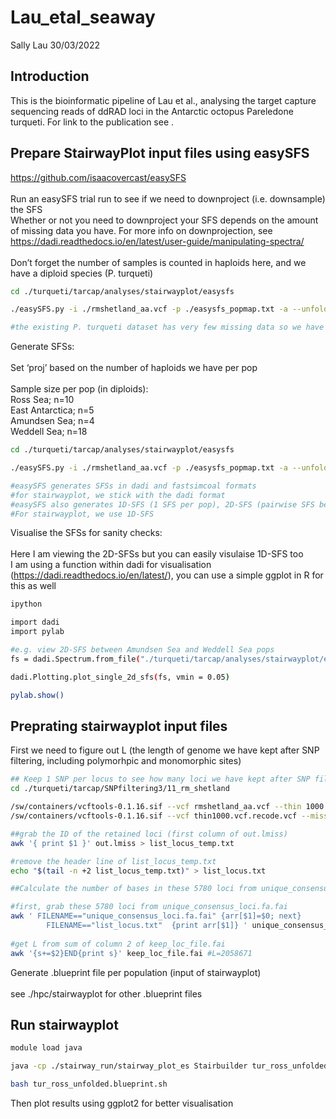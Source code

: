 Lau_etal_seaway
================
Sally Lau
30/03/2022

## Introduction

This is the bioinformatic pipeline of Lau et al., analysing the target
capture sequencing reads of ddRAD loci in the Antarctic octopus
Pareledone turqueti. For link to the publication see <DOI>.

## Prepare StairwayPlot input files using easySFS

<https://github.com/isaacovercast/easySFS>  
<br> Run an easySFS trial run to see if we need to downproject
(i.e. downsample) the SFS  
Whether or not you need to downproject your SFS depends on the amount of
missing data you have. For more info on downprojection, see
<https://dadi.readthedocs.io/en/latest/user-guide/manipulating-spectra/>  
<br> Don’t forget the number of samples is counted in haploids here, and
we have a diploid species (P. turqueti)

``` bash
cd ./turqueti/tarcap/analyses/stairwayplot/easysfs

./easySFS.py -i ./rmshetland_aa.vcf -p ./easysfs_popmap.txt -a --unfolded --preview

#the existing P. turqueti dataset has very few missing data so we have already maximised the number of segregating sites. We don't need to downproject our SFSs here. This will be different across different projects
```

Generate SFSs:  
<br> Set ‘proj’ based on the number of haploids we have per pop  
<br> Sample size per pop (in diploids):  
Ross Sea; n=10  
East Antarctica; n=5  
Amundsen Sea; n=4  
Weddell Sea; n=18

``` bash
cd ./turqueti/tarcap/analyses/stairwayplot/easysfs

./easySFS.py -i ./rmshetland_aa.vcf -p ./easysfs_popmap.txt -a --unfolded --proj=20,10,8,36  -o ./turqueti_stairwayplot --prefix RS_EA_AM_WS -f -v

#easySFS generates SFSs in dadi and fastsimcoal formats
#for stairwayplot, we stick with the dadi format
#easySFS also generates 1D-SFS (1 SFS per pop), 2D-SFS (pairwise SFS between every 2 pops), and 4D-SFS (a single SFS containing all the information of the 4 pops we entered here)
#For stairwayplot, we use 1D-SFS
```

Visualise the SFSs for sanity checks:  
<br> Here I am viewing the 2D-SFSs but you can easily visulaise 1D-SFS
too  
I am using a function within dadi for visualisation
(<https://dadi.readthedocs.io/en/latest/>), you can use a simple ggplot
in R for this as well

``` bash
ipython

import dadi
import pylab

#e.g. view 2D-SFS between Amundsen Sea and Weddell Sea pops
fs = dadi.Spectrum.from_file("./turqueti/tarcap/analyses/stairwayplot/easysfs/dadi/Amundsen-Weddell.sfs")

dadi.Plotting.plot_single_2d_sfs(fs, vmin = 0.05)

pylab.show()
```

## Preprating stairwayplot input files

First we need to figure out L (the length of genome we have kept after
SNP filtering, including polymorhpic and monomorphic sites)

``` bash
## Keep 1 SNP per locus to see how many loci we have kept after SNP filtering
cd ./turqueti/tarcap/SNPfiltering3/11_rm_shetland

/sw/containers/vcftools-0.1.16.sif --vcf rmshetland_aa.vcf --thin 1000  --out thin1000.vcf --recode --recode-INFO-all
/sw/containers/vcftools-0.1.16.sif --vcf thin1000.vcf.recode.vcf --missing-site (n of loci kept = 5780)

##grab the ID of the retained loci (first column of out.lmiss)
awk '{ print $1 }' out.lmiss > list_locus_temp.txt

#remove the header line of list_locus_temp.txt
echo "$(tail -n +2 list_locus_temp.txt)" > list_locus.txt

##Calculate the number of bases in these 5780 loci from unique_consensus_loci.fa.fai

#first, grab these 5780 loci from unique_consensus_loci.fa.fai
awk ' FILENAME=="unique_consensus_loci.fa.fai" {arr[$1]=$0; next}
        FILENAME=="list_locus.txt"  {print arr[$1]} ' unique_consensus_loci.fa.fai list_locus.txt > keep_loc_file.fai
        
#get L from sum of column 2 of keep_loc_file.fai
awk '{s+=$2}END{print s}' keep_loc_file.fai #L=2058671
```

Generate .blueprint file per population (input of stairwayplot)  
<br> see ./hpc/stairwayplot for other .blueprint files

## Run stairwayplot

``` bash
module load java

java -cp ./stairway_run/stairway_plot_es Stairbuilder tur_ross_unfolded.blueprint #this generates tur_ross_unfolded.blueprint.sh

bash tur_ross_unfolded.blueprint.sh 
```

Then plot results using ggplot2 for better visualisation
